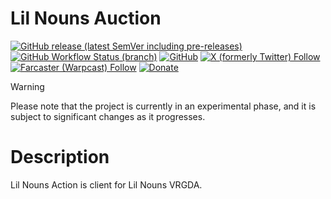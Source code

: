 # Lil Nouns Auction

[![GitHub release (latest SemVer including pre-releases)](https://img.shields.io/github/v/release/lilnouns/lilnouns-auction?include_prereleases)](https://github.com/lilnouns/lilnouns-auction/releases)
[![GitHub Workflow Status (branch)](https://img.shields.io/github/actions/workflow/status/lilnouns/lilnouns-auction/build.yml)](https://github.com/lilnouns/lilnouns-auction/actions/workflows/build.yml)
[![GitHub](https://img.shields.io/github/license/lilnouns/lilnouns-auction)](https://github.com/lilnouns/lilnouns-auction/blob/master/LICENSE)
[![X (formerly Twitter) Follow](https://img.shields.io/badge/follow-%40nekofar-ffffff?logo=x&style=flat)](https://x.com/nekofar)
[![Farcaster (Warpcast) Follow](https://img.shields.io/badge/follow-%40nekofar-855DCD.svg?logo=farcaster&logoColor=f5f5f5&style=flat)](https://warpcast.com/nekofar)
[![Donate](https://img.shields.io/badge/donate-nekofar.crypto-a2b9bc?logo=ethereum&logoColor=f5f5f5)](https://ud.me/nekofar.crypto)

> [!WARNING]
> Please note that the project is currently in an experimental phase, and it is subject to significant changes as it
> progresses.

# Description

Lil Nouns Action is client for Lil Nouns VRGDA.
